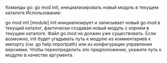 Команды go: go mod init, инициализировать новый модуль в текущем каталоге
Использование:


go mod init [module]
init инициализирует и записывает новый go.mod в текущий каталог, фактически создавая новый модуль с корнем в текущем каталоге. Файл go.mod не должен уже существовать. Если возможно, init будет угадывать путь к модулю из комментариев к импорту (см. go help importpath) или из конфигурации управления версиями. Чтобы переопределить это предположение, укажите путь к модулю в качестве аргумента.
